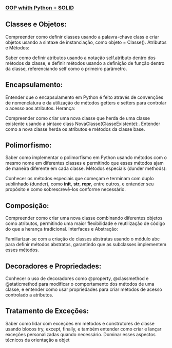 ### [OOP whith Python + SOLID](https://www.youtube.com/watch?v=pAHSnrHY5AQ&list=PLHWfNMxB2F4GvC0i_YswVDKqhqg-yesT0&index=18&ab_channel=GregoryPacheco)

## Classes e Objetos:

Compreender como definir classes usando a palavra-chave class e criar objetos usando a sintaxe de instanciação, como objeto = Classe().
Atributos e Métodos:

Saber como definir atributos usando a notação self.atributo dentro dos métodos da classe, e definir métodos usando a definição de função dentro da classe, referenciando self como o primeiro parâmetro.

## Encapsulamento:

Entender que o encapsulamento em Python é feito através de convenções de nomenclatura e da utilização de métodos getters e setters para controlar o acesso aos atributos.
Herança:

Compreender como criar uma nova classe que herda de uma classe existente usando a sintaxe class NovaClasse(ClasseExistente):. Entender como a nova classe herda os atributos e métodos da classe base.

## Polimorfismo:

Saber como implementar o polimorfismo em Python usando métodos com o mesmo nome em diferentes classes e permitindo que esses métodos ajam de maneira diferente em cada classe.
Métodos especiais (dunder methods):

Conhecer os métodos especiais que começam e terminam com duplo sublinhado (dunder), como __init__, __str__, __repr__, entre outros, e entender seu propósito e como sobrescrevê-los conforme necessário.
## Composição:

Compreender como criar uma nova classe combinando diferentes objetos como atributos, permitindo uma maior flexibilidade e reutilização de código do que a herança tradicional.
Interfaces e Abstração:

Familiarizar-se com a criação de classes abstratas usando o módulo abc para definir métodos abstratos, garantindo que as subclasses implementem esses métodos.
## Decoradores e Propriedades:

Conhecer o uso de decoradores como @property, @classmethod e @staticmethod para modificar o comportamento dos métodos de uma classe, e entender como usar propriedades para criar métodos de acesso controlado a atributos.
## Tratamento de Exceções:

Saber como lidar com exceções em métodos e construtores de classe usando blocos try, except, finally, e também entender como criar e lançar exceções personalizadas quando necessário.
Dominar esses aspectos técnicos da orientação a objet